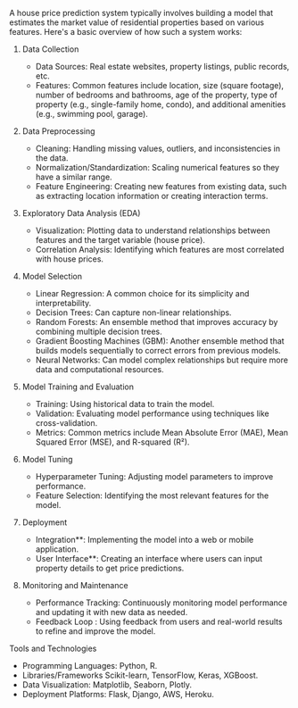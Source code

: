 A house price prediction system typically involves building a model that estimates the market value of residential properties based on various features. Here's a basic overview of how such a system works:

1. Data Collection
   - Data Sources: Real estate websites, property listings, public records, etc.
   - Features: Common features include location, size (square footage), number of bedrooms and bathrooms, age of the property, type of property (e.g., single-family home, condo), and additional amenities (e.g., swimming pool, garage).

2. Data Preprocessing
   - Cleaning: Handling missing values, outliers, and inconsistencies in the data.
   - Normalization/Standardization: Scaling numerical features so they have a similar range.
   - Feature Engineering: Creating new features from existing data, such as extracting location information or creating interaction terms.

3. Exploratory Data Analysis (EDA)
   - Visualization: Plotting data to understand relationships between features and the target variable (house price).
   - Correlation Analysis: Identifying which features are most correlated with house prices.

4. Model Selection
   - Linear Regression: A common choice for its simplicity and interpretability.
   - Decision Trees: Can capture non-linear relationships.
   - Random Forests: An ensemble method that improves accuracy by combining multiple decision trees.
   - Gradient Boosting Machines (GBM): Another ensemble method that builds models sequentially to correct errors from previous models.
   - Neural Networks: Can model complex relationships but require more data and computational resources.

5. Model Training and Evaluation
   -  Training: Using historical data to train the model.
   -  Validation: Evaluating model performance using techniques like cross-validation.
   -  Metrics: Common metrics include Mean Absolute Error (MAE), Mean Squared Error (MSE), and R-squared (R²).

6. Model Tuning
   -  Hyperparameter Tuning: Adjusting model parameters to improve performance.
   -  Feature Selection: Identifying the most relevant features for the model.

7. Deployment
   -  Integration**: Implementing the model into a web or mobile application.
   -  User Interface**: Creating an interface where users can input property details to get price predictions.

8. Monitoring and Maintenance
   -  Performance Tracking: Continuously monitoring model performance and updating it with new data as needed.
   -  Feedback Loop : Using feedback from users and real-world results to refine and improve the model.

Tools and Technologies
   - Programming Languages: Python, R.
   - Libraries/Frameworks Scikit-learn, TensorFlow, Keras, XGBoost.
   - Data Visualization: Matplotlib, Seaborn, Plotly.
   - Deployment Platforms: Flask, Django, AWS, Heroku.
